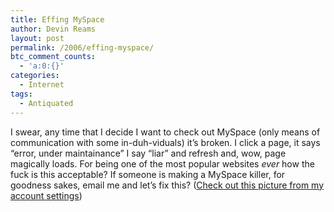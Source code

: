 ```yaml
---
title: Effing MySpace
author: Devin Reams
layout: post
permalink: /2006/effing-myspace/
btc_comment_counts:
  - 'a:0:{}'
categories:
  - Internet
tags:
  - Antiquated
---
```

I swear, any time that I decide I want to check out MySpace (only means of communication with some in-duh-viduals) it&#8217;s broken. I click a page, it says &#8220;error, under maintainance&#8221; I say &#8220;liar&#8221; and refresh and, wow, page magically loads. For being one of the most popular websites *ever* how the fuck is this acceptable? If someone is making a MySpace killer, for goodness sakes, email me and let&#8217;s fix this? ([Check out this picture from my account settings][1])

 [1]: http://www.flickr.com/photos/devdev/200454882/